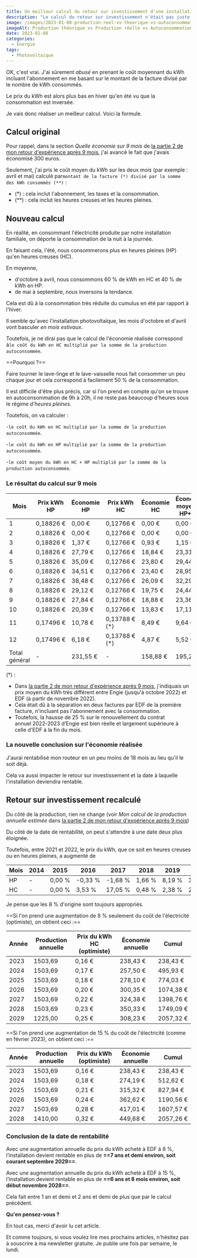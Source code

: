 ```yaml
---
title: Un meilleur calcul du retour sur investissement d'une installation photovoltaïque
description: "Le calcul du retour sur investissement n'était pas juste dans mon article du 31 décembre 2022. Cet article corrige le tir"
image: /images/2023-01-08-production-reel-vs-theorique-vs-autoconsommation-2022.jpg
imageAlt: Production théorique vs Production réelle vs Autoconsommation
date: 2023-01-08
categories:
  - Energie
tags:
  - Photovoltaique
---
```


OK, c'est vrai. J'ai sûrement _abusé_ en prenant le coût moyennant du kWh incluant l'abonnement en me basant sur le montant de la facture divisé par le nombre de kWh consommés.

Le prix du kWh est alors plus bas en hiver qu'en été vu que la consommation est inversée.

Je vais donc réaliser un meilleur calcul. Voici la formule.

<!-- more -->

## Calcul original

Pour rappel, dans la section _Quelle économie sur 9 mois_ de [la partie 2 de mon retour d'expérience après 9 mois](../../../2022/12/retour-d-experience-sur-une-installation-pv-9mois-partie-2/index.md#quelle-économie-sur-9-mois), j'ai avancé le fait que j'avais économisé 300 euros.

Seulement, j'ai pris le coût moyen du kWh sur les deux mois (par exemple : avril et mai) calculé par`montant de la facture (*) divisé par la somme des kWh consommés (**)` :

- (\*) : cela inclut l'abonnement, les taxes et la consommation.
- (\*\*) : cela inclut les heures creuses et les heures pleines.

## Nouveau calcul

En réalité, en consommant l'électricité produite par notre installation familiale, on déporte la consommation de la nuit à la journée.

En faisant cela, l'été, nous consommerons plus en heures pleines (HP) qu'en heures creuses (HC).

En moyenne,

- d'octobre à avril, nous consommons 60 % de kWh en HC et 40 % de kWh en HP.
- de mai à septembre, nous inversons la tendance.

Cela est dû à la consommation très réduite du cumulus en été par rapport à l'hiver.

Il semble qu'avec l'installation photovoltaïque, les mois d'octobre et d'avril vont basculer _en mois estivaux_.

Toutefois, je ne dirai pas que le calcul de l'économie réalisée correspond à`le coût du kWh en HC multiplié par la somme de la production autoconsommée`.

==Pourquoi ?==

Faire tourner le lave-linge et le lave-vaisselle nous fait consommer un peu chaque jour et cela correspond à facilement 50 % de la consommation.

Il est difficile d'être plus précis, car si l'on prend en compte qu'on se trouve en autoconsommation de 9h à 20h, il ne reste pas beaucoup d'heures sous le régime _d’heures pleines_.

Toutefois, on va calculer :

-`le coût du kWh en HC multiplié par la somme de la production autoconsommée`.

-`le coût du kWh en HP multiplié par la somme de la production autoconsommée`.

-`le coût moyen du kWh en HC + HP multiplié par la somme de la production autoconsommée`.

### Le résultat du calcul sur 9 mois

| Mois | Prix kWh HP | Économie HP | Prix kWh HC | Économie HC | Économie moyenne HP+HC |
| --- | --- | --- | --- | --- | --- |
| 1 | 0,18826 € | 0,00 € | 0,12766 € | 0,00 € | 0,00 € |
| 2 | 0,18826 € | 0,00 € | 0,12766 € | 0,00 € | 0,00 € |
| 3 | 0,18826 € | 1,37 € | 0,12766 € | 0,93 € | 1,15 € |
| 4 | 0,18826 € | 27,79 € | 0,12766 € | 18,84 € | 23,31 € |
| 5 | 0,18826 € | 35,09 € | 0,12766 € | 23,80 € | 29,44 € |
| 6 | 0,18826 € | 34,51 € | 0,12766 € | 23,40 € | 28,95 € |
| 7 | 0,18826 € | 38,48 € | 0,12766 € | 26,09 € | 32,29 € |
| 8 | 0,18826 € | 29,12 € | 0,12766 € | 19,75 € | 24,44 € |
| 9 | 0,18826 € | 27,84 € | 0,12766 € | 18,88 € | 23,36 € |
| 10 | 0,18826 € | 20,39 € | 0,12766 € | 13,83 € | 17,11 € |
| 11 | 0,17496 € | 10,78 € | 0,13788 € (\*) | 8,49 € | 9,64 € |
| 12 | 0,17496 € | 6,18 € | 0,13788 € (\*) | 4,87 € | 5,52 € |
| Total général | - | 231,55 € | - | 158,88 € | 195,21 € |

(\*) :

- Dans [la partie 2 de mon retour d'expérience après 9 mois](../../../2022/12/retour-d-experience-sur-une-installation-pv-9mois-partie-2/index.md#quelle-économie-sur-9-mois), j'indiquais un prix moyen du kWh très différent entre Engie (jusqu'à octobre 2022) et EDF (à partir de novembre 2022).
- Cela était dû à la séparation en deux factures par EDF de la première facture, n'incluant pas l'abonnement avec la consommation.
- Toutefois, la hausse de 25 % sur le renouvellement du contrat annuel 2022-2023 d’Engie est bien réelle et largement supérieure à celle d'EDF à la fin du mois.

### La nouvelle conclusion sur l'économie réalisée

J'aurai rentabilisé mon routeur en un peu moins de 18 mois au lieu qu'il le soit déjà.

Cela va aussi impacter le retour sur investissement et la date à laquelle l'installation deviendra rentable.

## Retour sur investissement recalculé

Du côté de la production, rien ne change (voir _Mon calcul de la production annuelle estimée_ dans [la partie 2 de mon retour d'expérience après 9 mois](../../../2022/12/retour-d-experience-sur-une-installation-pv-9mois-partie-2/index.md#quelle-économie-sur-9-mois))

Du côté de la date de rentabilité, on peut s'attendre à une date deux plus éloignée.

Toutefois, entre 2021 et 2022, le prix du kWh, que ce soit en heures creuses ou en heures pleines, a augmenté de

| Mois | 2014 | 2015 | 2016 | 2017 | 2018 | 2019 | 2020 | 2021 | 2022 | Moyenne |
| --- | --- | --- | --- | --- | --- | --- | --- | --- | --- | --- |
| HP | - | 0,00 % | -0,33 % | -1,68 % | 1,66 % | 8,19 % | 3,65 % | 21,49 % | 14,57 % | 5,28 % |
| HC | - | 0,00 % | 3,53 % | 17,05 % | 0,48 % | 2,38 % | 2,81 % | 17,42 % | 17,63 % | 6,81 % |

Je pense que les 8 % d'origine sont toujours appropriés.

==Si l'on prend une augmentation de 8 % seulement du coût de l'électricité (optimiste), on obtient ceci :==

| Année | Production annuelle | Prix du kWh HC (optimiste) | Économie annuelle | Cumul |
| --- | --- | --- | --- | --- |
| 2023 | 1503,69 | 0,16 € | 238,43 € | 238,43 € |
| 2024 | 1503,69 | 0,17 € | 257,50 € | 495,93 € |
| 2025 | 1503,69 | 0,18 € | 278,10 € | 774,03 € |
| 2026 | 1503,69 | 0,20 € | 300,35 € | 1074,38 € |
| 2027 | 1503,69 | 0,22 € | 324,38 € | 1398,76 € |
| 2028 | 1503,69 | 0,23 € | 350,33 € | 1749,09 € |
| 2029 | 1225,00 | 0,25 € | 308,23 € | 2057,32 € |

==Si l'on prend une augmentation de 15 % du coût de l'électricité (comme en février 2023), on obtient ceci :==

| Année | Production annuelle | Prix du kWh (optimiste) | Économie annuelle | Cumul |
| --- | --- | --- | --- | --- |
| 2023 | 1503,69 | 0,16 € | 238,43 € | 238,43 € |
| 2024 | 1503,69 | 0,18 € | 274,19 € | 512,62 € |
| 2025 | 1503,69 | 0,21 € | 315,32 € | 827,94 € |
| 2026 | 1503,69 | 0,24 € | 362,62 € | 1190,56 € |
| 2027 | 1503,69 | 0,28 € | 417,01 € | 1607,57 € |
| 2028 | 1410,00 | 0,32 € | 449,68 € | 2057,26 € |

### Conclusion de la date de rentabilité

Avec une augmentation annuelle du prix du kWh acheté à EDF à 8 %, l’installation devient rentable en plus de **==7 ans et demi environ, soit courant septembre 2029==**.

Avec une augmentation annuelle du prix du kWh acheté à EDF à 15 %, l’installation devient rentable en plus de **==6 ans et 8 mois environ, soit début novembre 2028==**.

Cela fait entre 1 an et demi et 2 ans et demi de plus que par le calcul précédent.

**Qu'en pensez-vous ?**

En tout cas, merci d'avoir lu cet article.

Et comme toujours, si vous voulez lire mes prochains articles, n'hésitez pas à souscrire à ma newsletter gratuite. Je publie une fois par semaine, le lundi.
